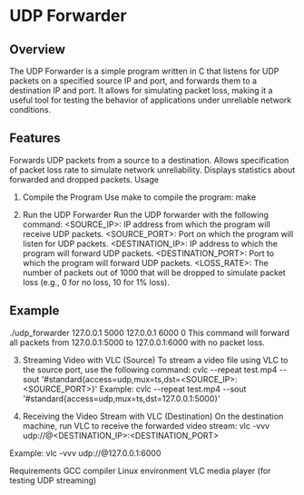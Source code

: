 # UDP Forwarder
## Overview
The UDP Forwarder is a simple program written in C that listens for UDP packets on a specified source IP and port, and forwards them to a destination IP and port. It allows for simulating packet loss, making it a useful tool for testing the behavior of applications under unreliable network conditions.

## Features
Forwards UDP packets from a source to a destination.
Allows specification of packet loss rate to simulate network unreliability.
Displays statistics about forwarded and dropped packets.
Usage
1. Compile the Program
Use make to compile the program:
make

2. Run the UDP Forwarder
Run the UDP forwarder with the following command:
<SOURCE_IP>: IP address from which the program will receive UDP packets.
<SOURCE_PORT>: Port on which the program will listen for UDP packets.
<DESTINATION_IP>: IP address to which the program will forward UDP packets.
<DESTINATION_PORT>: Port to which the program will forward UDP packets.
<LOSS_RATE>: The number of packets out of 1000 that will be dropped to simulate packet loss (e.g., 0 for no loss, 10 for 1% loss).

## Example
./udp_forwarder 127.0.0.1 5000 127.0.0.1 6000 0
This command will forward all packets from 127.0.0.1:5000 to 127.0.0.1:6000 with no packet loss.

3. Streaming Video with VLC (Source)
To stream a video file using VLC to the source port, use the following command:
cvlc --repeat test.mp4 --sout '#standard{access=udp,mux=ts,dst=<SOURCE_IP>:<SOURCE_PORT>}'
Example:
cvlc --repeat test.mp4 --sout '#standard{access=udp,mux=ts,dst=127.0.0.1:5000}'

4. Receiving the Video Stream with VLC (Destination)
On the destination machine, run VLC to receive the forwarded video stream:
vlc -vvv udp://@<DESTINATION_IP>:<DESTINATION_PORT>

Example:
vlc -vvv udp://@127.0.0.1:6000

Requirements
GCC compiler
Linux environment
VLC media player (for testing UDP streaming)

